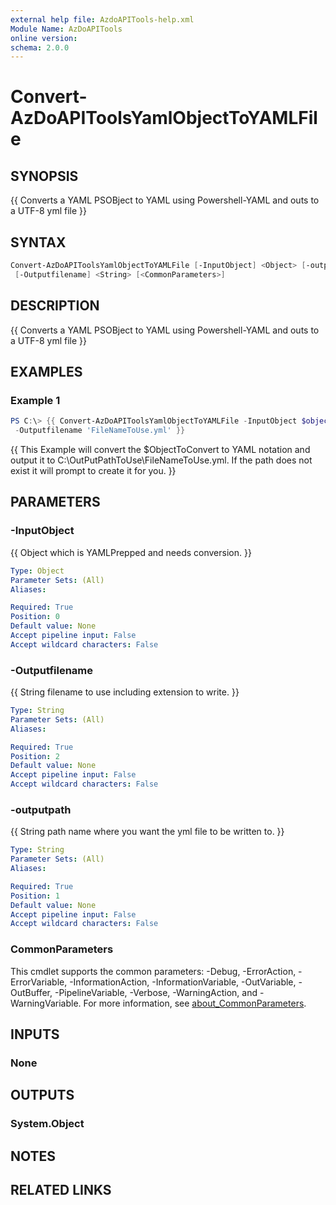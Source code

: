```yaml
---
external help file: AzdoAPITools-help.xml
Module Name: AzDoAPITools
online version:
schema: 2.0.0
---
```


# Convert-AzDoAPIToolsYamlObjectToYAMLFile

## SYNOPSIS
{{ Converts a YAML PSOBject to YAML using Powershell-YAML and outs to a UTF-8 yml file }}

## SYNTAX

```powershell
Convert-AzDoAPIToolsYamlObjectToYAMLFile [-InputObject] <Object> [-outputpath] <String>
 [-Outputfilename] <String> [<CommonParameters>]
```

## DESCRIPTION
{{ Converts a YAML PSOBject to YAML using Powershell-YAML and outs to a UTF-8 yml file }}

## EXAMPLES

### Example 1
```powershell
PS C:\> {{ Convert-AzDoAPIToolsYamlObjectToYAMLFile -InputObject $objectToConvert -outputpath 'C:\OutPutPathToUse'
 -Outputfilename 'FileNameToUse.yml' }}
```

{{ This Example will convert the $ObjectToConvert to YAML notation and output it to  C:\OutPutPathToUse\FileNameToUse.yml. If the path does not exist it will prompt to create it for you. }}

## PARAMETERS

### -InputObject
{{ Object which is YAMLPrepped and needs conversion. }}

```yaml
Type: Object
Parameter Sets: (All)
Aliases:

Required: True
Position: 0
Default value: None
Accept pipeline input: False
Accept wildcard characters: False
```

### -Outputfilename
{{ String filename to use including extension to write. }}

```yaml
Type: String
Parameter Sets: (All)
Aliases:

Required: True
Position: 2
Default value: None
Accept pipeline input: False
Accept wildcard characters: False
```

### -outputpath
{{ String path name where you want the yml file to be written to. }}

```yaml
Type: String
Parameter Sets: (All)
Aliases:

Required: True
Position: 1
Default value: None
Accept pipeline input: False
Accept wildcard characters: False
```

### CommonParameters
This cmdlet supports the common parameters: -Debug, -ErrorAction, -ErrorVariable, -InformationAction, -InformationVariable, -OutVariable, -OutBuffer, -PipelineVariable, -Verbose, -WarningAction, and -WarningVariable. For more information, see [about_CommonParameters](http://go.microsoft.com/fwlink/?LinkID=113216).

## INPUTS

### None

## OUTPUTS

### System.Object
## NOTES

## RELATED LINKS
